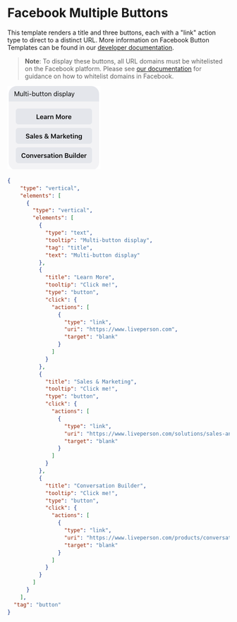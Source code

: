 # Facebook Multiple Buttons

This template renders a title and three buttons, each with a "link" action type to direct to a distinct URL. More information on Facebook Button Templates can be found in our [developer documentation](https://developers.liveperson.com/facebook-messenger-templates-button-template.html).

> **Note**: To display these buttons, all URL domains must be whitelisted on the Facebook platform. Please see [our documentation](https://developers.liveperson.com/facebook-messenger-templates-introduction.html#facebook-messenger-setup) for guidance on how to whitelist domains in Facebook.

![fb-button-multiple](fb_Button_Multiple.jpg)

```json
{
    "type": "vertical",
    "elements": [
      {
        "type": "vertical",
        "elements": [
          {
            "type": "text",
            "tooltip": "Multi-button display",
            "tag": "title",
            "text": "Multi-button display"
          },
          {
            "title": "Learn More",
            "tooltip": "Click me!",
            "type": "button",
            "click": {
              "actions": [
                {
                  "type": "link",
                  "uri": "https://www.liveperson.com",
                  "target": "blank"
                }
              ]
            }
          },
          {
            "title": "Sales & Marketing",
            "tooltip": "Click me!",
            "type": "button",
            "click": {
              "actions": [
                {
                  "type": "link",
                  "uri": "https://www.liveperson.com/solutions/sales-and-marketing",
                  "target": "blank"
                }
              ]
            }
          },
          {
            "title": "Conversation Builder",
            "tooltip": "Click me!",
            "type": "button",
            "click": {
              "actions": [
                {
                  "type": "link",
                  "uri": "https://www.liveperson.com/products/conversation-builder",
                  "target": "blank"
                }
              ]
            }
          }
        ]
      }
    ],
  "tag": "button"
}
```
